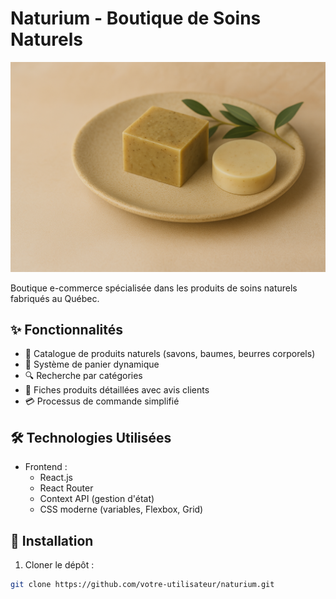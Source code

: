 # Naturium - Boutique de Soins Naturels

![Bannière Naturium](public/images/banner.png)

Boutique e-commerce spécialisée dans les produits de soins naturels fabriqués au Québec.

## ✨ Fonctionnalités

- 🌿 Catalogue de produits naturels (savons, baumes, beurres corporels)
- 🛒 Système de panier dynamique
- 🔍 Recherche par catégories
- 📝 Fiches produits détaillées avec avis clients
- 💳 Processus de commande simplifié

## 🛠 Technologies Utilisées

- Frontend :
  - React.js
  - React Router
  - Context API (gestion d'état)
  - CSS moderne (variables, Flexbox, Grid)

## 🚀 Installation

1. Cloner le dépôt :
```bash
git clone https://github.com/votre-utilisateur/naturium.git